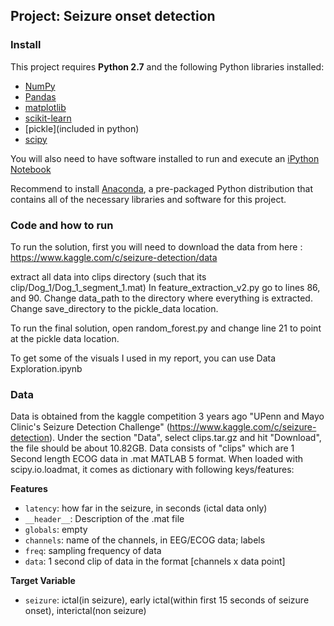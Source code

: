 ## Project: Seizure onset detection

### Install

This project requires **Python 2.7** and the following Python libraries installed:

- [NumPy](http://www.numpy.org/)
- [Pandas](http://pandas.pydata.org)
- [matplotlib](http://matplotlib.org/)
- [scikit-learn](http://scikit-learn.org/stable/)
- [pickle](included in python)
- [scipy](https://www.scipy.org/)

You will also need to have software installed to run and execute an [iPython Notebook](http://ipython.org/notebook.html)

Recommend to  install [Anaconda](https://www.continuum.io/downloads), a pre-packaged Python distribution that contains all of the necessary libraries and software for this project. 

### Code and how to run

To run the solution, first you will need to download the data from here : https://www.kaggle.com/c/seizure-detection/data

extract all data into clips directory (such that its clip/Dog_1/Dog_1_segment_1.mat)
In feature_extraction_v2.py go to lines 86, and 90. Change data_path to the directory where everything is extracted. Change save_directory to the pickle_data location.

To run the final solution, open random_forest.py and change line 21 to point at the pickle data location.

To get some of the visuals I used in my report, you can use Data Exploration.ipynb 

### Data

Data is obtained from the kaggle competition 3 years ago "UPenn and Mayo Clinic's Seizure Detection Challenge" (https://www.kaggle.com/c/seizure-detection). Under the section "Data", select 
clips.tar.gz and hit "Download", the file should be about 10.82GB. Data consists of "clips" which are 1 Second length ECOG data in .mat MATLAB 5 format. When loaded with scipy.io.loadmat, it comes as dictionary with following keys/features:

**Features**
- `latency`: how far in the seizure, in seconds (ictal data only)
- `__header__`: Description of the .mat file
- `globals`: empty
- `channels`: name of the channels, in EEG/ECOG data; labels 
- `freq`: sampling frequency of data
- `data`: 1 second clip of data in the format [channels x data point]

**Target Variable**
- `seizure`: ictal(in seizure), early ictal(within first 15 seconds of seizure onset), interictal(non seizure)

